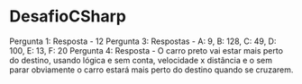 # DesafioCSharp

Pergunta 1: Resposta - 12
Pergunta 3: Respostas - A: 9, B: 128, C: 49, D:  100, E: 13, F: 20
Pergunta 4: Resposta - O carro preto vai estar mais perto do destino, usando lógica e sem conta, velocidade x distância e o sem parar obviamente o carro estará mais perto do destino quando se cruzarem. 
